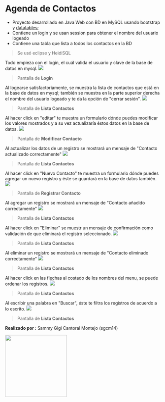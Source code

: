 # Agenda de Contactos

- Proyecto desarrollado en Java Web con BD en MySQL usando bootstrap y [datatables](https://www.datatables.net/ "datatables");
- Contiene un login y se usan session para obtener el nombre del usuario logeado
- Contiene una tabla que lista a todos los contactos en la BD
> Se usó eclipse y HeidiSQL

Todo empieza con el login, el cuál valida el usuario y clave de la base de datos en mysql.
![](https://raw.githubusercontent.com/sgcm14/agenda/master/doc/index.png)
> Pantalla de **Login**

Al logearse satisfactoriamente, se muestra la lista de contactos que está en la base de datos en mysql; también se muestra en la parte superior derecha el nombre del usuario logeado y te da la opción de "cerrar sesión".
![](https://raw.githubusercontent.com/sgcm14/agenda/master/doc/lista_contactos.png)
> Pantalla de **Lista Contactos**

Al hacer click en "editar" te muestra un formulario dónde puedes  modificar los valores mostrados y a su vez actualizaría éstos datos en la base de datos.
![](https://raw.githubusercontent.com/sgcm14/agenda/master/doc/modificar_contacto.png)
> Pantalla de **Modificar Contacto**

Al actualizar los datos de un registro se mostrará un mensaje de "Contacto actualizado correctamente"
![](https://raw.githubusercontent.com/sgcm14/agenda/master/doc/lista_contactos-actualizado.png)
> Pantalla de **Lista Contactos**

Al hacer click en "Nuevo Contacto" te muestra un formulario dónde puedes agregar un nuevo registro y éste se guardará en la base de datos también.
![](https://raw.githubusercontent.com/sgcm14/agenda/master/doc/agregar_contacto.png)
> Pantalla de **Registrar Contacto**

Al agregar un registro se mostrará un mensaje de "Contacto añadido correctamente"
![](https://raw.githubusercontent.com/sgcm14/agenda/master/doc/lista_contactos-agregado.png)
> Pantalla de **Lista Contactos**

Al hacer click en "Eliminar" se muestr un mensaje de confirmación como validación de que eliminará el registro seleccionado.
![](https://raw.githubusercontent.com/sgcm14/agenda/master/doc/eliminar_contactos.png)
> Pantalla de **Lista Contactos**

Al eliminar un registro se mostrará un mensaje de "Contacto eliminado correctamente"
![](https://raw.githubusercontent.com/sgcm14/agenda/master/doc/lista_contactos-eliminado.png)
> Pantalla de **Lista Contactos**

Al hacer click en las flechas al costado de los nombres del menu, se puede ordenar los registros.
![](https://raw.githubusercontent.com/sgcm14/agenda/master/doc/lista_contactos_ordenado.png)
> Pantalla de **Lista Contactos**

Al escribir una palabra en "Buscar", éste te filtra los registros de acuerdo a lo escrito.
![](https://raw.githubusercontent.com/sgcm14/agenda/master/doc/lista_contactos-busqueda.png)
> Pantalla de **Lista Contactos**

**Realizado por :** Sammy Gigi Cantoral Montejo (sgcm14)

<img src ="https://raw.githubusercontent.com/sgcm14/sgcm14/main/sammy.jpg" width="200">
